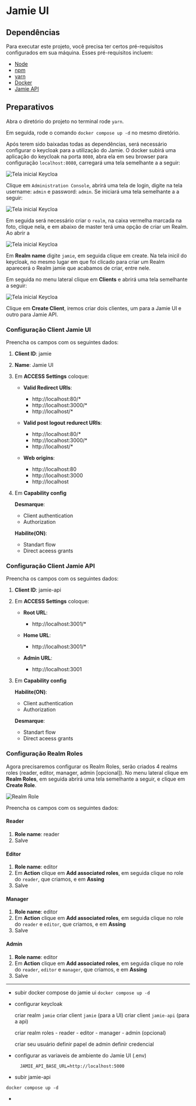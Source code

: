 # Jamie UI

## Dependências

Para executar este projeto, você precisa ter certos pré-requisitos configurados em sua máquina. Esses pré-requisitos incluem:

- [Node](https://nodejs.org/en)
- [npm](https://www.npmjs.com/)
- [yarn](https://yarnpkg.com/)
- [Docker](https://www.docker.com/)
- [Jamie API](https://github.com/bancodobrasil/jamie-api/)

## Preparativos

Abra o diretório do projeto no terminal rode `yarn`. 

Em seguida, rode o comando `docker compose up -d` no mesmo diretório. 

Após terem sido baixadas todas as dependências, será necessário configurar o keycloak para a utilização do Jamie. O docker subirá uma aplicação do keycloak na porta `8080`, abra ela em seu browser para configuração `localhost:8080`, carregará uma tela semelhante a a seguir:

![Tela inicial Keycloa](img/telaInicial-keycloak.png)

Clique em `Administration Console`, abrirá uma tela de login, digite na tela
username: `admin` e password: `admin`. Se iniciará uma tela semelhante a a seguir:

![Tela inicial Keycloa](img/keycloak-logado.png)

Em seguida será necessário criar o `realm`, na caixa vermelha marcada na foto, clique nela, e em abaixo de master terá uma opção de criar um Realm.
Ao abrir a 

![Tela inicial Keycloa](img/criando-realm.png)

Em **Realm name** digite `jamie`, em seguida clique em create. Na tela inicil do keycloak, no mesmo lugar em que foi clicado para criar um Realm aparecerá o Realm jamie que acabamos de criar, entre nele. 

Em seguida no menu lateral clique em **Clients** e abrirá uma tela semelhante a seguir:

![Tela inicial Keycloa](img/clients-menu.png)

Clique em **Create Client**, iremos criar dois clientes, um para a Jamie UI e outro para Jamie API.

### Configuração Client Jamie UI
Preencha os campos com os seguintes dados:
 
1. **Client ID**: jamie

2. **Name**: Jamie UI

3. Em **ACCESS Settings** coloque:
    - **Valid Redirect URIs**: 
        - http://localhost:80/* 
        - http://localhost:3000/*
        - http://localhost/*

    - **Valid post logout redurect URIs**: 
        - http://localhost:80/* 
        - http://localhost:3000/*
        - http://localhost/*

    - **Web origins**: 
        - http://localhost:80
        - http://localhost:3000
        - http://localhost

4. Em **Capability config**

    **Desmarque**:
    - Client authentication
    - Authorization
    
    **Habilite(ON)**:
    - Standart flow
    - Direct aceess grants

### Configuração Client Jamie API
Preencha os campos com os seguintes dados:
 
1. **Client ID**: jamie-api

2. Em **ACCESS Settings** coloque:
    - **Root URL**: 
        - http://localhost:3001/*

    - **Home URL**: 
        - http://localhost:3001/*

    - **Admin URL**:    
        - http://localhost:3001

3. Em **Capability config**

    **Habilite(ON)**:
    - Client authentication
    - Authorization
    
    **Desmarque**:
    - Standart flow
    - Direct aceess grants

### Configuração Realm Roles

Agora precisaremos configurar os Realm Roles, serão criados 4 realms roles (reader, editor, manager, admin [opcional]). No menu lateral clique em **Realm Roles**, em seguida abrirá uma tela semelhante a seguir, e clique em **Create Role**.

![Realm Role](img/realm-roles.png)

Preencha os campos com os seguintes dados:

#### Reader
1. **Role name**: reader
2. Salve

#### Editor
1. **Role name**: editor
2. Em **Action** clique em **Add associated roles**, em seguida clique no role do `reader`, que criamos, e em **Assing**
3. Salve

#### Manager
1. **Role name**: editor
2. Em **Action** clique em **Add associated roles**, em seguida clique no role do `reader` e `editor`, que criamos, e em **Assing**
3. Salve

#### Admin
1. **Role name**: editor
2. Em **Action** clique em **Add associated roles**, em seguida clique no role do `reader`, `editor` e `manager`, que criamos, e em **Assing**
3. Salve







------
- subir docker compose do jamie ui
`docker compose up -d`

- configurar keycloak

    criar realm `jamie`
    criar client `jamie` (para a UI)
    criar client `jamie-api` (para a api)

    criar realm roles 
        - reader
        - editor
        - manager
        - admin (opcional)

    criar seu usuário 
        definir papel de admin
        definir credencial 

- configurar as variaveis de ambiente do Jamie UI (.env)

        JAMIE_API_BASE_URL=http://localhost:5000

- subir jamie-api
<!-- colocar link do github do jamie api -->
`docker compose up -d`

-

 <!-- A seguir, para rodar o projeto digite `yarn start` ele carregará a página localmente em `localhost:3000`.-->